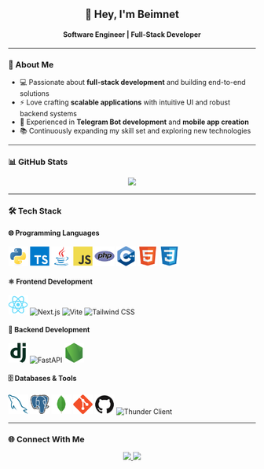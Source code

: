 <h2 align="center">👋 Hey, I'm Beimnet</h2>
<h4 align="center">Software Engineer | Full-Stack Developer</h4>

---

### 🚀 About Me
- 💻 Passionate about **full-stack development** and building end-to-end solutions  
- ⚡ Love crafting **scalable applications** with intuitive UI and robust backend systems  
- 🤖 Experienced in **Telegram Bot development** and **mobile app creation**  
- 📚 Continuously expanding my skill set and exploring new technologies  

---

### 📊 GitHub Stats
<p align="center">
  <img src="https://github-readme-stats.vercel.app/api/top-langs/?username=BeimnetTadesse&layout=compact&theme=radical" height="180" />
</p>

---

### 🛠️ Tech Stack

#### 🌐 **Programming Languages**
<p>
  <img src="https://raw.githubusercontent.com/devicons/devicon/master/icons/python/python-original.svg" width="40" height="40" alt="Python" />
  <img src="https://raw.githubusercontent.com/devicons/devicon/master/icons/typescript/typescript-original.svg" width="40" height="40" alt="TypeScript" />
  <img src="https://raw.githubusercontent.com/devicons/devicon/master/icons/java/java-original.svg" width="40" height="40" alt="Java" />
  <img src="https://raw.githubusercontent.com/devicons/devicon/master/icons/javascript/javascript-original.svg" width="40" height="40" alt="JavaScript" />
  <img src="https://raw.githubusercontent.com/devicons/devicon/master/icons/php/php-original.svg" width="40" height="40" alt="PHP" />
  <img src="https://raw.githubusercontent.com/devicons/devicon/master/icons/cplusplus/cplusplus-original.svg" width="40" height="40" alt="C++" />
  <img src="https://raw.githubusercontent.com/devicons/devicon/master/icons/html5/html5-original.svg" width="40" height="40" alt="HTML5" />
  <img src="https://raw.githubusercontent.com/devicons/devicon/master/icons/css3/css3-original.svg" width="40" height="40" alt="CSS3" />
</p>

#### ⚛️ **Frontend Development**
<p>
  <img src="https://raw.githubusercontent.com/devicons/devicon/master/icons/react/react-original.svg" width="40" height="40" alt="React" />
  <img src="https://cdn.worldvectorlogo.com/logos/nextjs-2.svg" width="40" height="40" alt="Next.js" />
  <img src="https://vitejs.dev/logo.svg" width="40" height="40" alt="Vite" />
  <img src="https://www.vectorlogo.zone/logos/tailwindcss/tailwindcss-icon.svg" width="40" height="40" alt="Tailwind CSS" />
</p>

#### 🚀 **Backend Development**
<p>
  <img src="https://raw.githubusercontent.com/devicons/devicon/master/icons/django/django-plain.svg" width="40" height="40" alt="Django" />
  <img src="https://fastapi.tiangolo.com/img/logo-margin/logo-teal.png" width="40" height="40" alt="FastAPI" />
  <img src="https://raw.githubusercontent.com/devicons/devicon/master/icons/nodejs/nodejs-original.svg" width="40" height="40" alt="Node.js" />
</p>

#### 🗄️ **Databases & Tools**
<p>
  <img src="https://raw.githubusercontent.com/devicons/devicon/master/icons/mysql/mysql-original.svg" width="40" height="40" alt="MySQL" />
  <img src="https://raw.githubusercontent.com/devicons/devicon/master/icons/postgresql/postgresql-original.svg" width="40" height="40" alt="PostgreSQL" />
  <img src="https://raw.githubusercontent.com/devicons/devicon/master/icons/mongodb/mongodb-original.svg" width="40" height="40" alt="MongoDB" />
  <img src="https://raw.githubusercontent.com/devicons/devicon/master/icons/git/git-original.svg" width="40" height="40" alt="Git" />
  <img src="https://raw.githubusercontent.com/devicons/devicon/master/icons/github/github-original.svg" width="40" height="40" alt="GitHub" />
  <img src="https://raw.githubusercontent.com/rangav/thunder-client-support/main/images/thunder-icon.png" width="40" height="40" alt="Thunder Client" />
</p>

---

### 🌐 Connect With Me
<p align="center">
  <a href="https://linkedin.com/in/beimnet-tadesse-2339b8287/" target="_blank">
    <img src="https://img.shields.io/badge/LinkedIn-blue?logo=linkedin&logoColor=white" />
  </a>
  <a href="mailto:beimnetasnin@gmail.com">
    <img src="https://img.shields.io/badge/Email-D14836?logo=gmail&logoColor=white" />
  </a>
</p>

